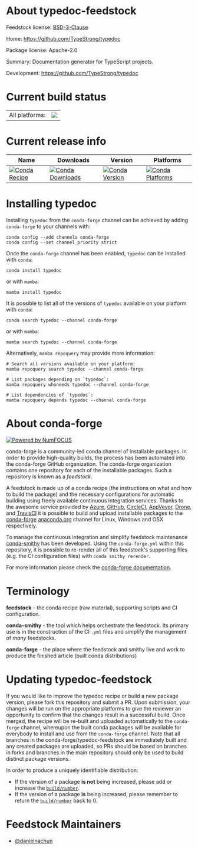 About typedoc-feedstock
=======================

Feedstock license: [BSD-3-Clause](https://github.com/conda-forge/typedoc-feedstock/blob/main/LICENSE.txt)

Home: https://github.com/TypeStrong/typedoc

Package license: Apache-2.0

Summary: Documentation generator for TypeScript projects.

Development: https://github.com/TypeStrong/typedoc

Current build status
====================


<table><tr><td>All platforms:</td>
    <td>
      <a href="https://dev.azure.com/conda-forge/feedstock-builds/_build/latest?definitionId=24300&branchName=main">
        <img src="https://dev.azure.com/conda-forge/feedstock-builds/_apis/build/status/typedoc-feedstock?branchName=main">
      </a>
    </td>
  </tr>
</table>

Current release info
====================

| Name | Downloads | Version | Platforms |
| --- | --- | --- | --- |
| [![Conda Recipe](https://img.shields.io/badge/recipe-typedoc-green.svg)](https://anaconda.org/conda-forge/typedoc) | [![Conda Downloads](https://img.shields.io/conda/dn/conda-forge/typedoc.svg)](https://anaconda.org/conda-forge/typedoc) | [![Conda Version](https://img.shields.io/conda/vn/conda-forge/typedoc.svg)](https://anaconda.org/conda-forge/typedoc) | [![Conda Platforms](https://img.shields.io/conda/pn/conda-forge/typedoc.svg)](https://anaconda.org/conda-forge/typedoc) |

Installing typedoc
==================

Installing `typedoc` from the `conda-forge` channel can be achieved by adding `conda-forge` to your channels with:

```
conda config --add channels conda-forge
conda config --set channel_priority strict
```

Once the `conda-forge` channel has been enabled, `typedoc` can be installed with `conda`:

```
conda install typedoc
```

or with `mamba`:

```
mamba install typedoc
```

It is possible to list all of the versions of `typedoc` available on your platform with `conda`:

```
conda search typedoc --channel conda-forge
```

or with `mamba`:

```
mamba search typedoc --channel conda-forge
```

Alternatively, `mamba repoquery` may provide more information:

```
# Search all versions available on your platform:
mamba repoquery search typedoc --channel conda-forge

# List packages depending on `typedoc`:
mamba repoquery whoneeds typedoc --channel conda-forge

# List dependencies of `typedoc`:
mamba repoquery depends typedoc --channel conda-forge
```


About conda-forge
=================

[![Powered by
NumFOCUS](https://img.shields.io/badge/powered%20by-NumFOCUS-orange.svg?style=flat&colorA=E1523D&colorB=007D8A)](https://numfocus.org)

conda-forge is a community-led conda channel of installable packages.
In order to provide high-quality builds, the process has been automated into the
conda-forge GitHub organization. The conda-forge organization contains one repository
for each of the installable packages. Such a repository is known as a *feedstock*.

A feedstock is made up of a conda recipe (the instructions on what and how to build
the package) and the necessary configurations for automatic building using freely
available continuous integration services. Thanks to the awesome service provided by
[Azure](https://azure.microsoft.com/en-us/services/devops/), [GitHub](https://github.com/),
[CircleCI](https://circleci.com/), [AppVeyor](https://www.appveyor.com/),
[Drone](https://cloud.drone.io/welcome), and [TravisCI](https://travis-ci.com/)
it is possible to build and upload installable packages to the
[conda-forge](https://anaconda.org/conda-forge) [anaconda.org](https://anaconda.org/)
channel for Linux, Windows and OSX respectively.

To manage the continuous integration and simplify feedstock maintenance
[conda-smithy](https://github.com/conda-forge/conda-smithy) has been developed.
Using the ``conda-forge.yml`` within this repository, it is possible to re-render all of
this feedstock's supporting files (e.g. the CI configuration files) with ``conda smithy rerender``.

For more information please check the [conda-forge documentation](https://conda-forge.org/docs/).

Terminology
===========

**feedstock** - the conda recipe (raw material), supporting scripts and CI configuration.

**conda-smithy** - the tool which helps orchestrate the feedstock.
                   Its primary use is in the construction of the CI ``.yml`` files
                   and simplify the management of *many* feedstocks.

**conda-forge** - the place where the feedstock and smithy live and work to
                  produce the finished article (built conda distributions)


Updating typedoc-feedstock
==========================

If you would like to improve the typedoc recipe or build a new
package version, please fork this repository and submit a PR. Upon submission,
your changes will be run on the appropriate platforms to give the reviewer an
opportunity to confirm that the changes result in a successful build. Once
merged, the recipe will be re-built and uploaded automatically to the
`conda-forge` channel, whereupon the built conda packages will be available for
everybody to install and use from the `conda-forge` channel.
Note that all branches in the conda-forge/typedoc-feedstock are
immediately built and any created packages are uploaded, so PRs should be based
on branches in forks and branches in the main repository should only be used to
build distinct package versions.

In order to produce a uniquely identifiable distribution:
 * If the version of a package **is not** being increased, please add or increase
   the [``build/number``](https://docs.conda.io/projects/conda-build/en/latest/resources/define-metadata.html#build-number-and-string).
 * If the version of a package **is** being increased, please remember to return
   the [``build/number``](https://docs.conda.io/projects/conda-build/en/latest/resources/define-metadata.html#build-number-and-string)
   back to 0.

Feedstock Maintainers
=====================

* [@danielnachun](https://github.com/danielnachun/)

